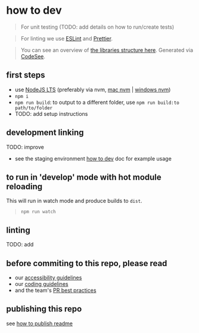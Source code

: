 # how to dev

> For unit testing (TODO: add details on how to run/create tests)

> For linting we use [ESLint](https://eslint.org/) and [Prettier](https://prettier.io/).

> You can see an overview of [the libraries structure here](https://app.codesee.io/maps/public/267b4490-d552-11ec-bab4-dbed0529e43a). Generated via [CodeSee](https://www.codesee.io/).

## first steps

- use [NodeJS LTS](https://nodejs.org/) (preferably via nvm, [mac nvm](https://tecadmin.net/install-nvm-macos-with-homebrew/) | [windows nvm](https://github.com/coreybutler/nvm-windows#node-version-manager-nvm-for-windows))
- `npm i`
- `npm run build`: to output to a different folder, use `npm run build:to path/to/folder`
- TODO: add setup instructions

## development linking

TODO: improve

- see the staging environment [how to dev](../neo-css-library-staging/readmes/how-to-dev.md) doc for example usage

## to run in 'develop' mode with hot module reloading

This will run in watch mode and produce builds to `dist`.

> `npm run watch`

## linting

TODO: add

## before commiting to this repo, please read

- our [accessibility guidelines](https://github.com/avaya-dux/neo-library-react/tree/main/readmes/accessibility-guidelines.md)
- our [coding guidelines](https://github.com/avaya-dux/neo-library-react/tree/main/readmes/coding-guidelines.md)
- and the team's [PR best practices](https://github.com/avaya-dux/neo-library-react/tree/main/readmes/pr-best-practices.md)

## publishing this repo

see [how to publish readme](./how-to-publish.md)
